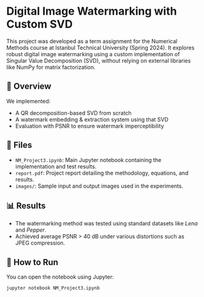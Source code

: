 # Digital Image Watermarking with Custom SVD

This project was developed as a term assignment for the Numerical Methods course at Istanbul Technical University (Spring 2024). It explores robust digital image watermarking using a custom implementation of Singular Value Decomposition (SVD), without relying on external libraries like NumPy for matrix factorization.

## 🧠 Overview
We implemented:
- A QR decomposition-based SVD from scratch
- A watermark embedding & extraction system using that SVD
- Evaluation with PSNR to ensure watermark imperceptibility

## 📁 Files
- `NM_Project3.ipynb`: Main Jupyter notebook containing the implementation and test results.
- `report.pdf`: Project report detailing the methodology, equations, and results.
- `images/`: Sample input and output images used in the experiments.

## 📊 Results
- The watermarking method was tested using standard datasets like *Lena* and *Pepper*.
- Achieved average PSNR > 40 dB under various distortions such as JPEG compression.

## 🚀 How to Run
You can open the notebook using Jupyter:
```bash
jupyter notebook NM_Project3.ipynb
